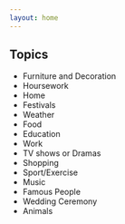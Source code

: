 ```yaml
---
layout: home
---
```


## Topics


- Furniture and Decoration
- Hoursework
- Home
- Festivals
- Weather
- Food
- Education
- Work
- TV shows or Dramas
- Shopping
- Sport/Exercise
- Music
- Famous People
- Wedding Ceremony
- Animals

